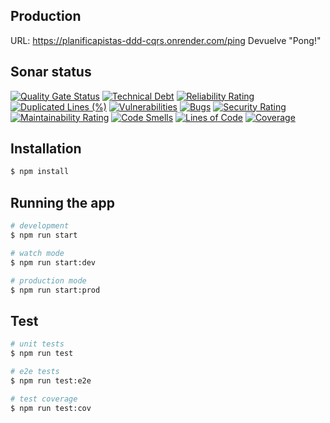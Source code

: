 ## Production
URL: https://planificapistas-ddd-cqrs.onrender.com/ping
Devuelve "Pong!"

## Sonar status

[![Quality Gate Status](https://sonarcloud.io/api/project_badges/measure?project=JC-Saldana_planificapistas-ddd-cqrs&metric=alert_status)](https://sonarcloud.io/summary/new_code?id=JC-Saldana_planificapistas-ddd-cqrs)
[![Technical Debt](https://sonarcloud.io/api/project_badges/measure?project=JC-Saldana_planificapistas-ddd-cqrs&metric=sqale_index)](https://sonarcloud.io/summary/new_code?id=JC-Saldana_planificapistas-ddd-cqrs)
[![Reliability Rating](https://sonarcloud.io/api/project_badges/measure?project=JC-Saldana_planificapistas-ddd-cqrs&metric=reliability_rating)](https://sonarcloud.io/summary/new_code?id=JC-Saldana_planificapistas-ddd-cqrs)
[![Duplicated Lines (%)](https://sonarcloud.io/api/project_badges/measure?project=JC-Saldana_planificapistas-ddd-cqrs&metric=duplicated_lines_density)](https://sonarcloud.io/summary/new_code?id=JC-Saldana_planificapistas-ddd-cqrs)
[![Vulnerabilities](https://sonarcloud.io/api/project_badges/measure?project=JC-Saldana_planificapistas-ddd-cqrs&metric=vulnerabilities)](https://sonarcloud.io/summary/new_code?id=JC-Saldana_planificapistas-ddd-cqrs)
[![Bugs](https://sonarcloud.io/api/project_badges/measure?project=JC-Saldana_planificapistas-ddd-cqrs&metric=bugs)](https://sonarcloud.io/summary/new_code?id=JC-Saldana_planificapistas-ddd-cqrs)
[![Security Rating](https://sonarcloud.io/api/project_badges/measure?project=JC-Saldana_planificapistas-ddd-cqrs&metric=security_rating)](https://sonarcloud.io/summary/new_code?id=JC-Saldana_planificapistas-ddd-cqrs)
[![Maintainability Rating](https://sonarcloud.io/api/project_badges/measure?project=JC-Saldana_planificapistas-ddd-cqrs&metric=sqale_rating)](https://sonarcloud.io/summary/new_code?id=JC-Saldana_planificapistas-ddd-cqrs)
[![Code Smells](https://sonarcloud.io/api/project_badges/measure?project=JC-Saldana_planificapistas-ddd-cqrs&metric=code_smells)](https://sonarcloud.io/summary/new_code?id=JC-Saldana_planificapistas-ddd-cqrs)
[![Lines of Code](https://sonarcloud.io/api/project_badges/measure?project=JC-Saldana_planificapistas-ddd-cqrs&metric=ncloc)](https://sonarcloud.io/summary/new_code?id=JC-Saldana_planificapistas-ddd-cqrs)
[![Coverage](https://sonarcloud.io/api/project_badges/measure?project=JC-Saldana_planificapistas-ddd-cqrs&metric=coverage)](https://sonarcloud.io/summary/new_code?id=JC-Saldana_planificapistas-ddd-cqrs)

## Installation

```bash
$ npm install
```

## Running the app

```bash
# development
$ npm run start

# watch mode
$ npm run start:dev

# production mode
$ npm run start:prod
```

## Test

```bash
# unit tests
$ npm run test

# e2e tests
$ npm run test:e2e

# test coverage
$ npm run test:cov
```